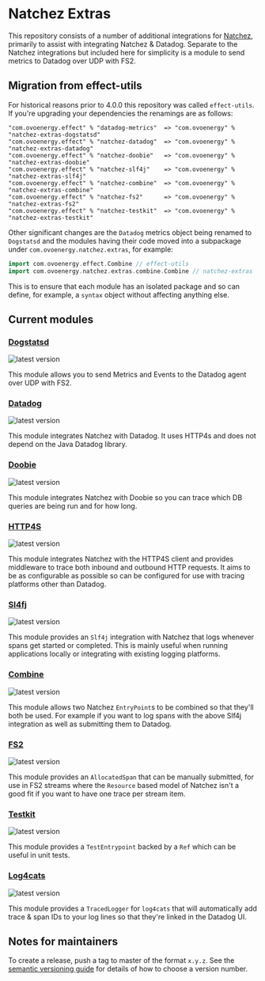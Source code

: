 # Natchez Extras

This repository consists of a number of additional integrations for [Natchez](https://github.com/tpolecat/natchez), 
primarily to assist with integrating Natchez & Datadog. Separate to the Natchez integrations but included here for simplicity
is a module to send metrics to Datadog over UDP with FS2.

## Migration from effect-utils

For historical reasons prior to 4.0.0 this repository was called `effect-utils`.
If you're upgrading your dependencies the renamings are as follows:

```
"com.ovoenergy.effect" % "datadog-metrics"  => "com.ovoenergy" % "natchez-extras-dogstatsd"
"com.ovoenergy.effect" % "natchez-datadog"  => "com.ovoenergy" % "natchez-extras-datadog"
"com.ovoenergy.effect" % "natchez-doobie"   => "com.ovoenergy" % "natchez-extras-doobie"
"com.ovoenergy.effect" % "natchez-slf4j"    => "com.ovoenergy" % "natchez-extras-slf4j"
"com.ovoenergy.effect" % "natchez-combine"  => "com.ovoenergy" % "natchez-extras-combine"
"com.ovoenergy.effect" % "natchez-fs2"      => "com.ovoenergy" % "natchez-extras-fs2"
"com.ovoenergy.effect" % "natchez-testkit"  => "com.ovoenergy" % "natchez-extras-testkit"
```

Other significant changes are the `Datadog` metrics object being renamed to `Dogstatsd` and the
modules having their code moved into a subpackage under `com.ovoenergy.natchez.extras`, for example:

```scala
import com.ovoenergy.effect.Combine // effect-utils
import com.ovoenergy.natchez.extras.combine.Combine // natchez-extras
```

This is to ensure that each module has an isolated package and so can
define, for example, a `syntax` object without affecting anything else.

## Current modules

### [Dogstatsd](https://ovotech.github.io/natchez-extras/docs/) 
![latest version](https://index.scala-lang.org/ovotech/natchez-extras/natchez-extras-dogstatsd/latest.svg)

This module allows you to send Metrics and Events to the Datadog agent over UDP with FS2.

### [Datadog](https://ovotech.github.io/natchez-extras/docs/natchez-datadog.html)
![latest version](https://index.scala-lang.org/ovotech/natchez-extras/natchez-extras-datadog/latest.svg)

This module integrates Natchez with Datadog. It uses HTTP4s and does not depend on the Java Datadog library.

### [Doobie](https://ovotech.github.io/natchez-extras/docs/natchez-doobie.html)
![latest version](https://index.scala-lang.org/ovotech/natchez-extras/natchez-extras-doobie/latest.svg)

This module integrates Natchez with Doobie so you can trace which DB queries are being run and for how long.

### [HTTP4S](https://ovotech.github.io/natchez-extras/docs/natchez-http4s.html)
![latest version](https://index.scala-lang.org/ovotech/natchez-extras/natchez-extras-http4s/latest.svg)


This module integrates Natchez with the HTTP4S client and provides middleware to trace both inbound and outbound HTTP requests.
It aims to be as configurable as possible so can be configured for use with tracing platforms other than Datadog.

### [Sl4fj](https://ovotech.github.io/natchez-extras/docs/natchez-slf4j.html)
![latest version](https://index.scala-lang.org/ovotech/natchez-extras/natchez-extras-slf4j/latest.svg)

This module provides an `Slf4j` integration with Natchez that logs whenever spans get started or completed.
This is mainly useful when running applications locally or integrating with existing logging platforms.

### [Combine](https://ovotech.github.io/natchez-extras/docs/natchez-combine.html)
![latest version](https://index.scala-lang.org/ovotech/natchez-extras/natchez-extras-combine/latest.svg)

This module allows two Natchez `EntryPoint`s to be combined so that they'll both be used. For example
if you want to log spans with the above Slf4j integration as well as submitting them to Datadog.

### [FS2](https://ovotech.github.io/natchez-extras/docs/natchez-fs2.html)
![latest version](https://index.scala-lang.org/ovotech/natchez-extras/natchez-extras-fs2/latest.svg)

This module provides an `AllocatedSpan` that can be manually submitted, for use in FS2 streams
where the `Resource` based model of Natchez isn't a good fit if you want to have one trace per stream item.

### [Testkit](https://ovotech.github.io/natchez-extras/docs/natchez-testkit.html)
![latest version](https://index.scala-lang.org/ovotech/natchez-extras/natchez-extras-testkit/latest.svg)

This module provides a `TestEntrypoint` backed by a `Ref` which can be useful in unit tests.

### [Log4cats](https://ovotech.github.io/natchez-extras/docs/natchez-log4cats.html)
![latest version](https://index.scala-lang.org/ovotech/natchez-extras/natchez-extras-log4cats/latest.svg)

This module provides a `TracedLogger` for `log4cats` that will automatically add trace & span IDs
to your log lines so that they're linked in the Datadog UI.

## Notes for maintainers

To create a release, push a tag to master of the format `x.y.z`. See the [semantic versioning guide](https://semver.org/)
for details of how to choose a version number.
